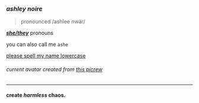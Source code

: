 ### *ashley noire*
> pronounced /ashlee nwär/
 
***[she/they](https://pronoun.is/she/:or/they)*** pronouns

you can also call me `ashe`
 
[please spell my name lowercase](https://iliana.fyi/lowercase/)

###### current avatar created from  [this picrew](https://picrew.me/image_maker/1272810/complete?cd=ubB8dlgFgq)

---
#### create *harmless* chaos.
